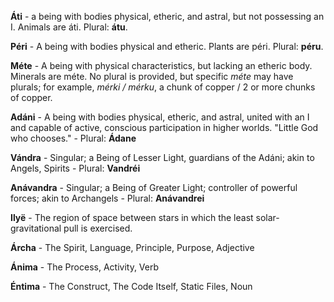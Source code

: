 **Áti** - a being with bodies physical, etheric, and astral, but not possessing an I. Animals are áti. Plural: **átu**.

**Péri** - A being with bodies physical and etheric. Plants are péri. Plural: **péru**.

**Méte** - A being with physical characteristics, but lacking an etheric body. Minerals are méte. No plural is provided, but specific *méte* may have plurals; for example, *mérki / mérku*, a chunk of copper / 2 or more chunks of copper.

**Adáni** - A being with bodies physical, etheric, and astral, united with an I and capable of active, conscious participation in higher worlds. "Little God who chooses." - Plural: **Ádane**

**Vándra** - Singular; a Being of Lesser Light, guardians of the Adáni; akin to Angels, Spirits -  Plural: **Vandréi**

**Anávandra** - Singular; a Being of Greater Light; controller of powerful forces; akin to Archangels - Plural: **Anávandrei**

**Ilyë** - The region of space between stars in which the least solar-gravitational pull is exercised.

**Árcha** - The Spirit, Language, Principle, Purpose, Adjective

**Ánima** - The Process, Activity, Verb

**Éntima** - The Construct, The Code Itself, Static Files, Noun